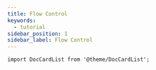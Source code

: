 ```yaml
---
title: Flow Control
keywords:
  - tutorial
sidebar_position: 1
sidebar_label: Flow Control
---
```


```mdx-code-block
import DocCardList from '@theme/DocCardList';
```

<DocCardList />

